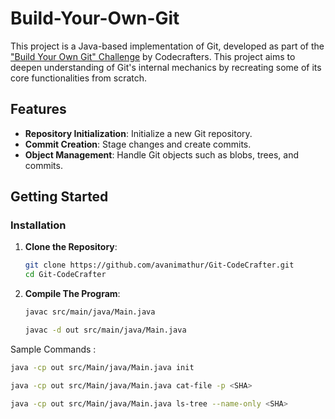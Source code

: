 # Build-Your-Own-Git

This project is a Java-based implementation of Git, developed as part of the ["Build Your Own Git" Challenge](https://codecrafters.io/challenges/git) by Codecrafters. This project aims to deepen understanding of Git's internal mechanics by recreating some of its core functionalities from scratch.

## Features

- **Repository Initialization**: Initialize a new Git repository.
- **Commit Creation**: Stage changes and create commits.
- **Object Management**: Handle Git objects such as blobs, trees, and commits.

## Getting Started

### Installation

1. **Clone the Repository**:
   ```bash
   git clone https://github.com/avanimathur/Git-CodeCrafter.git
   cd Git-CodeCrafter

2. **Compile The Program**:
   ```bash
   javac src/main/java/Main.java
   ```

   ```bash
   javac -d out src/main/java/Main.java
   ```

Sample Commands :
```bash
java -cp out src/Main/java/Main.java init
```
```bash
java -cp out src/Main/java/Main.java cat-file -p <SHA>
```
```bash
java -cp out src/Main/java/Main.java ls-tree --name-only <SHA>
```
